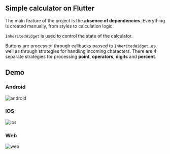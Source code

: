 ## Simple calculator on Flutter

The main feature of the project is the **absence of dependencies**. Everything is created
manually, from styles to calculation logic.

`InheritedWidget` is used to control the state of the calculator.

Buttons are processed through callbacks passed to `InheritedWidget`, as well as through strategies
for handling incoming characters. There are 4 separate strategies for processing **point**,
**operators**, **digits** and **percent**.

## Demo

### Android

![android](https://github.com/user-attachments/assets/b583b4f7-6fe3-4698-bb01-a8709122f0e9)

### IOS

![ios](https://github.com/user-attachments/assets/d84a78b9-65fc-4232-984a-872ced164ab5)


### Web

![web](https://github.com/user-attachments/assets/f538f849-5df0-41ef-92bd-1c49237539de)



